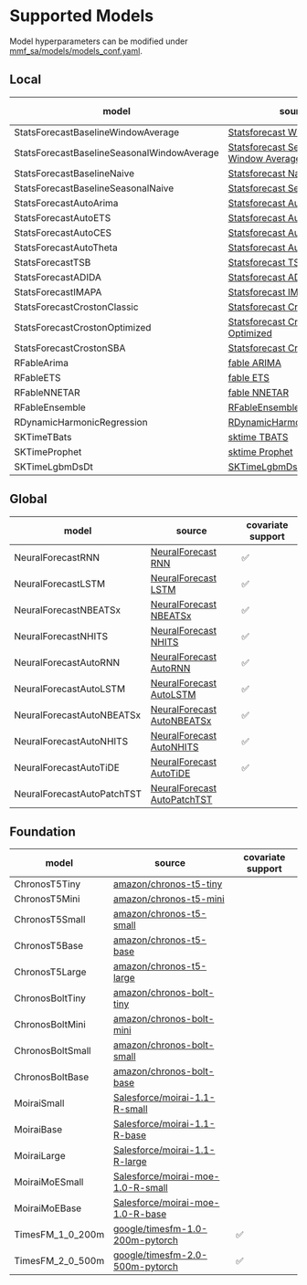 # Supported Models

Model hyperparameters can be modified under [mmf_sa/models/models_conf.yaml](https://github.com/databricks-industry-solutions/many-model-forecasting/blob/main/mmf_sa/models/models_conf.yaml).

## Local
| model | source | covariate support |
|----------------------------------------|-------------------------|------------|
| StatsForecastBaselineWindowAverage | [Statsforecast Window Average](https://nixtlaverse.nixtla.io/statsforecast/src/core/models.html#windowaverage) |  | 
| StatsForecastBaselineSeasonalWindowAverage | [Statsforecast Seasonal Window Average](https://nixtlaverse.nixtla.io/statsforecast/src/core/models.html#seasonalwindowaverage) |  | 
| StatsForecastBaselineNaive | [Statsforecast Naive](https://nixtlaverse.nixtla.io/statsforecast/src/core/models.html#naive) |  | 
| StatsForecastBaselineSeasonalNaive | [Statsforecast Seasonal Naive](https://nixtlaverse.nixtla.io/statsforecast/src/core/models.html#seasonalnaive) |  | 
| StatsForecastAutoArima | [Statsforecast AutoARIMA](https://nixtlaverse.nixtla.io/statsforecast/src/core/models.html#autoarima) | ✅ | 
| StatsForecastAutoETS | [Statsforecast AutoETS](https://nixtlaverse.nixtla.io/statsforecast/src/core/models.html#autoets) |  | 
| StatsForecastAutoCES | [Statsforecast AutoCES](https://nixtlaverse.nixtla.io/statsforecast/src/core/models.html#autoces) |  | 
| StatsForecastAutoTheta | [Statsforecast AutoTheta](https://nixtlaverse.nixtla.io/statsforecast/src/core/models.html#autotheta) |  | 
| StatsForecastTSB | [Statsforecast TSB](https://nixtlaverse.nixtla.io/statsforecast/src/core/models.html#tsb) |  | 
| StatsForecastADIDA | [Statsforecast ADIDA](https://nixtlaverse.nixtla.io/statsforecast/src/core/models.html#adida) |  | 
| StatsForecastIMAPA | [Statsforecast IMAPA](https://nixtlaverse.nixtla.io/statsforecast/src/core/models.html#imapa) |  | 
| StatsForecastCrostonClassic | [Statsforecast Croston Classic](https://nixtlaverse.nixtla.io/statsforecast/src/core/models.html#crostonclassic) |  | 
| StatsForecastCrostonOptimized | [Statsforecast Croston Optimized](https://nixtlaverse.nixtla.io/statsforecast/src/core/models.html#crostonoptimized) |  | 
| StatsForecastCrostonSBA | [Statsforecast Croston SBA](https://nixtlaverse.nixtla.io/statsforecast/src/core/models.html#crostonsba) |  | 
| RFableArima | [fable ARIMA](https://fable.tidyverts.org/reference/ARIMA.html) |  | 
| RFableETS | [fable ETS](https://fable.tidyverts.org/reference/ETS.html) |  | 
| RFableNNETAR | [fable NNETAR](https://fable.tidyverts.org/reference/NNETAR.html) |  | 
| RFableEnsemble | [RFableEnsemble ](https://github.com/databricks-industry-solutions/many-model-forecasting/blob/main/mmf_sa/models/r_fable/RFableForecastingPipeline.py) |  | 
| RDynamicHarmonicRegression | [RDynamicHarmonicRegression ](https://github.com/databricks-industry-solutions/many-model-forecasting/blob/main/mmf_sa/models/r_fable/RFableForecastingPipeline.py) |  | 
| SKTimeTBats | [sktime TBATS](https://www.sktime.net/en/latest/api_reference/auto_generated/sktime.forecasting.tbats.TBATS.html) |  | 
| SKTimeProphet | [sktime Prophet](https://www.sktime.net/en/latest/api_reference/auto_generated/sktime.forecasting.fbprophet.Prophet.html) |  | 
| SKTimeLgbmDsDt | [SKTimeLgbmDsDt](https://github.com/databricks-industry-solutions/many-model-forecasting/blob/main/mmf_sa/models/sktime/SKTimeForecastingPipeline.py) |  | 

## Global
| model | source | covariate support |
|----------------------------------------|-------------------------|------------|
| NeuralForecastRNN | [NeuralForecast RNN](https://nixtlaverse.nixtla.io/neuralforecast/models.rnn.html) | ✅ | 
| NeuralForecastLSTM | [NeuralForecast LSTM](https://nixtlaverse.nixtla.io/neuralforecast/models.lstm.html) | ✅ | 
| NeuralForecastNBEATSx | [NeuralForecast NBEATSx](https://nixtlaverse.nixtla.io/neuralforecast/models.nbeatsx.html) | ✅ | 
| NeuralForecastNHITS | [NeuralForecast NHITS](https://nixtlaverse.nixtla.io/neuralforecast/models.nhits.html) | ✅ | 
| NeuralForecastAutoRNN | [NeuralForecast AutoRNN](https://nixtlaverse.nixtla.io/neuralforecast/models.html#autornn) | ✅ | 
| NeuralForecastAutoLSTM | [NeuralForecast AutoLSTM](https://nixtlaverse.nixtla.io/neuralforecast/models.html#autolstm) | ✅ | 
| NeuralForecastAutoNBEATSx | [NeuralForecast AutoNBEATSx](https://nixtlaverse.nixtla.io/neuralforecast/models.html#autonbeatsx) | ✅ | 
| NeuralForecastAutoNHITS | [NeuralForecast AutoNHITS](https://nixtlaverse.nixtla.io/neuralforecast/models.html#autonhits) | ✅ | 
| NeuralForecastAutoTiDE | [NeuralForecast AutoTiDE](https://nixtlaverse.nixtla.io/neuralforecast/models.html#autotide) | ✅ | 
| NeuralForecastAutoPatchTST | [NeuralForecast AutoPatchTST](https://nixtlaverse.nixtla.io/neuralforecast/models.html#autopatchtst) |  | 

## Foundation
| model | source | covariate support |
|----------------------------------------|-------------------------|------------|
| ChronosT5Tiny | [amazon/chronos-t5-tiny](https://huggingface.co/amazon/chronos-t5-tiny) |  | 
| ChronosT5Mini | [amazon/chronos-t5-mini](https://huggingface.co/amazon/chronos-t5-mini) |  | 
| ChronosT5Small | [amazon/chronos-t5-small](https://huggingface.co/amazon/chronos-t5-small) |  | 
| ChronosT5Base | [amazon/chronos-t5-base](https://huggingface.co/amazon/chronos-t5-base) |  | 
| ChronosT5Large | [amazon/chronos-t5-large](https://huggingface.co/amazon/chronos-t5-large) |  | 
| ChronosBoltTiny | [amazon/chronos-bolt-tiny](https://huggingface.co/amazon/chronos-bolt-tiny) |  | 
| ChronosBoltMini | [amazon/chronos-bolt-mini](https://huggingface.co/amazon/chronos-bolt-mini) |  | 
| ChronosBoltSmall | [amazon/chronos-bolt-small](https://huggingface.co/amazon/chronos-bolt-small) |  | 
| ChronosBoltBase | [amazon/chronos-bolt-base](https://huggingface.co/amazon/chronos-bolt-base) |  | 
| MoiraiSmall | [Salesforce/moirai-1.1-R-small](https://huggingface.co/Salesforce/moirai-1.1-R-small) |  | 
| MoiraiBase | [Salesforce/moirai-1.1-R-base](https://huggingface.co/Salesforce/moirai-1.1-R-base) |  | 
| MoiraiLarge | [Salesforce/moirai-1.1-R-large](https://huggingface.co/Salesforce/moirai-1.1-R-large) |  | 
| MoiraiMoESmall | [Salesforce/moirai-moe-1.0-R-small](https://huggingface.co/Salesforce/moirai-moe-1.0-R-small) |  | 
| MoiraiMoEBase | [Salesforce/moirai-moe-1.0-R-base](https://huggingface.co/Salesforce/moirai-moe-1.0-R-base) |  | 
| TimesFM_1_0_200m | [google/timesfm-1.0-200m-pytorch](https://huggingface.co/google/timesfm-1.0-200m-pytorch) | ✅ | 
| TimesFM_2_0_500m | [google/timesfm-2.0-500m-pytorch](https://huggingface.co/google/timesfm-2.0-500m-pytorch) | ✅ |
